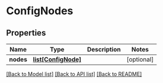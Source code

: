 # ConfigNodes

## Properties
Name | Type | Description | Notes
------------ | ------------- | ------------- | -------------
**nodes** | [**list[ConfigNode]**](ConfigNode.md) |  | [optional] 

[[Back to Model list]](../README.md#documentation-for-models) [[Back to API list]](../README.md#documentation-for-api-endpoints) [[Back to README]](../README.md)


